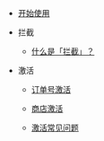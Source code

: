 - [开始使用](/zh-hans/get-started)

- 拦截
  - [什么是「拦截」？](/zh-hans/prevent-what-is)

- 激活

  - [订单号激活](/zh-hans/activate-key)

  - [商店激活](/zh-hans/activate-store)

  - [激活常见问题](/zh-hans/activate-faq)
